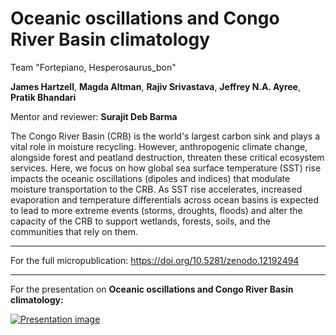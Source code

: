 # Oceanic oscillations and Congo River Basin climatology

Team "Fortepiano, Hesperosaurus_bon"

**James Hartzell**, **Magda Altman**, **Rajiv Srivastava**, **Jeffrey N.A. Ayree**, **Pratik Bhandari**

Mentor and reviewer: **Surajit Deb Barma**

The Congo River Basin (CRB) is the world's largest carbon sink and plays a vital role in moisture recycling. However, anthropogenic climate change, alongside forest and peatland destruction, threaten these critical ecosystem services. Here, we focus on how global sea surface temperature (SST) rise impacts the oceanic oscillations (dipoles and indices) that modulate moisture transportation to the CRB. As SST rise accelerates, increased evaporation and temperature differentials across ocean basins is expected to lead to more extreme events (storms, droughts, floods) and alter the capacity of the CRB to support wetlands, forests, soils, and the communities that rely on them.
___
For the full micropublication:
https://doi.org/10.5281/zenodo.12192494
___
For the presentation on **Oceanic oscillations and Congo River Basin climatology:**

[![Presentation image](https://img.youtube.com/vi/sLHtY59F0jw/0.jpg)](https://www.youtube.com/watch?v=sLHtY59F0jw)
